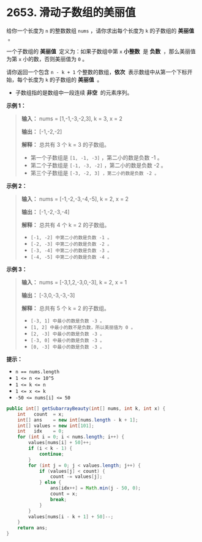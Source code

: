 # 2653. 滑动子数组的美丽值

给你一个长度为 `n` 的整数数组 `nums` ，请你求出每个长度为 `k` 的子数组的 **美丽值**  。

一个子数组的 **美丽值**  定义为：如果子数组中第 `x` **小整数**  是 **负数**  ，那么美丽值为第 `x` 小的数，否则美丽值为 `0` 。

请你返回一个包含 `n - k + 1` 个整数的数组，**依次**  表示数组中从第一个下标开始，每个长度为 `k` 的子数组的 **美丽值**  。

*   子数组指的是数组中一段连续 **非空**  的元素序列。


**示例 1：**

> **输入：** nums = \[1,\-1,\-3,\-2,3], k = 3, x = 2
> 
> **输出：** \[\-1,\-2,\-2]
> 
> **解释：** 总共有 3 个 k = 3 的子数组。
> - 第一个子数组是 `[1, -1, -3]` ，第二小的数是负数 \-1 。
> - 第二个子数组是 `[-1, -3, -2]` ，第二小的数是负数 \-2 。
> - 第三个子数组是 `[-3, -2, 3] ，第二小的数是负数 -2 。`

**示例 2：**

> **输入：** nums = \[\-1,\-2,\-3,\-4,\-5], k = 2, x = 2
> 
> **输出：** \[\-1,\-2,\-3,\-4]
> 
> **解释：** 总共有 4 个 k = 2 的子数组。
> - `[-1, -2] 中第二小的数是负数 -1 。`
> - `[-2, -3] 中第二小的数是负数 -2 。`
> - `[-3, -4] 中第二小的数是负数 -3 。`
> - `[-4, -5] 中第二小的数是负数 -4 。`

**示例 3：**

> **输入：** nums = \[\-3,1,2,\-3,0,\-3], k = 2, x = 1
> 
> **输出：** \[\-3,0,\-3,\-3,\-3]
> 
> **解释：** 总共有 5 个 k = 2 的子数组。
> - `[-3, 1] 中最小的数是负数 -3 。`
> - `[1, 2] 中最小的数不是负数，所以美丽值为 0 。`
> - `[2, -3] 中最小的数是负数 -3 。`
> - `[-3, 0] 中最小的数是负数 -3 。`
> - `[0, -3] 中最小的数是负数 -3 。`

**提示：**

*   `n == nums.length` 
*   `1 <= n <= 10^5`
*   `1 <= k <= n`
*   `1 <= x <= k` 
*   `-50 <= nums[i] <= 50`

```java
public int[] getSubarrayBeauty(int[] nums, int k, int x) {
    int   count  = x;
    int[] ans    = new int[nums.length - k + 1];
    int[] values = new int[101];
    int   idx    = 0;
    for (int i = 0; i < nums.length; i++) {
        values[nums[i] + 50]++;
        if (i < k - 1) {
            continue;
        }
        for (int j = 0; j < values.length; j++) {
            if (values[j] < count) {
                count -= values[j];
            } else {
                ans[idx++] = Math.min(j - 50, 0);
                count = x;
                break;
            }
        }
        values[nums[i - k + 1] + 50]--;
    }
    return ans;
}
```